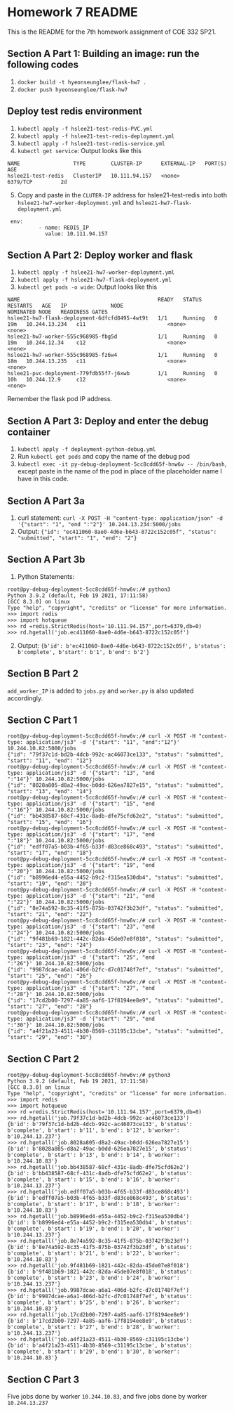 # Homework 7 README

This is the README for the 7th homework assignment of COE 332 SP21. 

## Section A Part 1: Building an image: run the following codes

1. `docker build -t hyeonseunglee/flask-hw7 .`
2. `docker push hyeonseunglee/flask-hw7`

## Deploy test redis environment

1. `kubectl apply -f hslee21-test-redis-PVC.yml`
2. `kubectl apply -f hslee21-test-redis-deployment.yml`
3. `kubectl apply -f hslee21-test-redis-service.yml`
4. `kubectl get service`: Output looks like this
```
NAME                 TYPE        CLUSTER-IP      EXTERNAL-IP   PORT(S)          AGE
hslee21-test-redis   ClusterIP   10.111.94.157   <none>        6379/TCP         2d
```
5. Copy and paste in the `CLUTER-IP` address for hslee21-test-redis into both `hslee21-hw7-worker-deployment.yml` and `hslee21-hw7-flask-deployment.yml`
```
 env:
          - name: REDIS_IP
            value: 10.111.94.157
``` 

## Section A Part 2: Deploy worker and flask

1. `kubectl apply -f hslee21-hw7-worker-deployment.yml`
2. `kubectl apply -f hslee21-hw7-flask-deployment.yml`
3. `kubectl get pods -o wide`: Output looks like this
```
NAME                                            READY   STATUS    RESTARTS   AGE   IP              NODE                         NOMINATED NODE   READINESS GATES
hslee21-hw7-flask-deployment-6dfcfd8495-4wt9t   1/1     Running   0          19m   10.244.13.234   c11                          <none>           <none>
hslee21-hw7-worker-555c968985-fbg5d             1/1     Running   0          19m   10.244.12.34    c12                          <none>           <none>
hslee21-hw7-worker-555c968985-fz6w4             1/1     Running   0          18m   10.244.13.235   c11                          <none>           <none>
hslee21-pvc-deployment-779fdb55f7-j6xwb         1/1     Running   0          10h   10.244.12.9     c12                          <none>           <none>
```
Remember the flask pod IP address.

## Section A Part 3: Deploy and enter the debug container

1. `kubectl apply -f deployment-python-debug.yml`
2. Run `kubectl get pods` and copy the name of the debug pod
3. `kubectl exec -it py-debug-deployment-5cc8cdd65f-hnw6v -- /bin/bash`, except paste in the name of the pod in place of the placeholder name I have in this code.

## Section A Part 3a

1. curl statement: `curl -X POST -H "content-type: application/json" -d '{"start": "1", "end
":"2"}' 10.244.13.234:5000/jobs`
2. Output: `{"id": "ec411060-8ae0-4d6e-b643-8722c152c05f", "status": "submitted", "start": "1", "end": "2"}`

## Section A Part 3b

1. Python Statements:
```
root@py-debug-deployment-5cc8cdd65f-hnw6v:/# python3
Python 3.9.2 (default, Feb 19 2021, 17:11:58)
[GCC 8.3.0] on linux
Type "help", "copyright", "credits" or "license" for more information.
>>> import redis
>>> import hotqueue
>>> rd =redis.StrictRedis(host='10.111.94.157',port=6379,db=0)
>>> rd.hgetall('job.ec411060-8ae0-4d6e-b643-8722c152c05f')
```
2. Output: `{b'id': b'ec411060-8ae0-4d6e-b643-8722c152c05f', b'status': b'complete', b'start': b'1', b'end': b'2'}`
 
## Section B Part 2

`add_worker_IP` is added to `jobs.py` and `worker.py` is also updated accordingly.

## Section C Part 1

```
root@py-debug-deployment-5cc8cdd65f-hnw6v:/# curl -X POST -H "content-type: application/js3" -d '{"start": "11", "end":"12"}' 10.244.10.82:5000/jobs
{"id": "79f37c1d-bd2b-4dcb-992c-ac46073ce133", "status": "submitted", "start": "11", "end": "12"}
root@py-debug-deployment-5cc8cdd65f-hnw6v:/# curl -X POST -H "content-type: application/js3" -d '{"start": "13", "end
":"14"}' 10.244.10.82:5000/jobs
{"id": "8028a805-d8a2-49ac-b0dd-626ea7827e15", "status": "submitted", "start": "13", "end": "14"}
root@py-debug-deployment-5cc8cdd65f-hnw6v:/# curl -X POST -H "content-type: application/js3" -d '{"start": "15", "end
":"16"}' 10.244.10.82:5000/jobs
{"id": "bb438587-68cf-431c-8adb-dfe75cfd62e2", "status": "submitted", "start": "15", "end": "16"}
root@py-debug-deployment-5cc8cdd65f-hnw6v:/# curl -X POST -H "content-type: application/js3" -d '{"start": "17", "end
":"18"}' 10.244.10.82:5000/jobs
{"id": "edff07a5-b03b-4f65-b33f-d83ce868c493", "status": "submitted", "start": "17", "end": "18"}
root@py-debug-deployment-5cc8cdd65f-hnw6v:/# curl -X POST -H "content-type: application/js3" -d '{"start": "19", "end
":"20"}' 10.244.10.82:5000/jobs
{"id": "b8996ed4-e55a-4452-b9c2-f315ea530db4", "status": "submitted", "start": "19", "end": "20"}
root@py-debug-deployment-5cc8cdd65f-hnw6v:/# curl -X POST -H "content-type: application/js3" -d '{"start": "21", "end
":"22"}' 10.244.10.82:5000/jobs
{"id": "8e74a592-8c35-41f5-875b-03742f3b23df", "status": "submitted", "start": "21", "end": "22"}
root@py-debug-deployment-5cc8cdd65f-hnw6v:/# curl -X POST -H "content-type: application/js3" -d '{"start": "23", "end
":"24"}' 10.244.10.82:5000/jobs
{"id": "9f481b69-1821-442c-82da-45de07e8f018", "status": "submitted", "start": "23", "end": "24"}
root@py-debug-deployment-5cc8cdd65f-hnw6v:/# curl -X POST -H "content-type: application/js3" -d '{"start": "25", "end
":"26"}' 10.244.10.82:5000/jobs
{"id": "9987dcae-a6a1-406d-b2fc-d7c01748f7ef", "status": "submitted", "start": "25", "end": "26"}
root@py-debug-deployment-5cc8cdd65f-hnw6v:/# curl -X POST -H "content-type: application/js3" -d '{"start": "27", "end
":"28"}' 10.244.10.82:5000/jobs
{"id": "17cd2b00-7297-4a85-aaf6-17f8194ee8e9", "status": "submitted", "start": "27", "end": "28"}
root@py-debug-deployment-5cc8cdd65f-hnw6v:/# curl -X POST -H "content-type: application/js3" -d '{"start": "29", "end
":"30"}' 10.244.10.82:5000/jobs
{"id": "a4f21a23-4511-4b30-8569-c31195c13cbe", "status": "submitted", "start": "29", "end": "30"}
```

## Section C Part 2
```
root@py-debug-deployment-5cc8cdd65f-hnw6v:/# python3
Python 3.9.2 (default, Feb 19 2021, 17:11:58)
[GCC 8.3.0] on linux
Type "help", "copyright", "credits" or "license" for more information.
>>> import redis
>>> import hotqueue
>>> rd =redis.StrictRedis(host='10.111.94.157',port=6379,db=0)
>>> rd.hgetall('job.79f37c1d-bd2b-4dcb-992c-ac46073ce133')
{b'id': b'79f37c1d-bd2b-4dcb-992c-ac46073ce133', b'status': b'complete', b'start': b'11', b'end': b'12', b'worker': b'10.244.13.237'}
>>> rd.hgetall('job.8028a805-d8a2-49ac-b0dd-626ea7827e15')
{b'id': b'8028a805-d8a2-49ac-b0dd-626ea7827e15', b'status': b'complete', b'start': b'13', b'end': b'14', b'worker': b'10.244.10.83'}
>>> rd.hgetall('job.bb438587-68cf-431c-8adb-dfe75cfd62e2')
{b'id': b'bb438587-68cf-431c-8adb-dfe75cfd62e2', b'status': b'complete', b'start': b'15', b'end': b'16', b'worker': b'10.244.13.237'}
>>> rd.hgetall('job.edff07a5-b03b-4f65-b33f-d83ce868c493')
{b'id': b'edff07a5-b03b-4f65-b33f-d83ce868c493', b'status': b'complete', b'start': b'17', b'end': b'18', b'worker': b'10.244.10.83'}
>>> rd.hgetall('job.b8996ed4-e55a-4452-b9c2-f315ea530db4')
{b'id': b'b8996ed4-e55a-4452-b9c2-f315ea530db4', b'status': b'complete', b'start': b'19', b'end': b'20', b'worker': b'10.244.13.237'}
>>> rd.hgetall('job.8e74a592-8c35-41f5-875b-03742f3b23df')
{b'id': b'8e74a592-8c35-41f5-875b-03742f3b23df', b'status': b'complete', b'start': b'21', b'end': b'22', b'worker': b'10.244.10.83'}
>>> rd.hgetall('job.9f481b69-1821-442c-82da-45de07e8f018')
{b'id': b'9f481b69-1821-442c-82da-45de07e8f018', b'status': b'complete', b'start': b'23', b'end': b'24', b'worker': b'10.244.13.237'}
>>> rd.hgetall('job.9987dcae-a6a1-406d-b2fc-d7c01748f7ef')
{b'id': b'9987dcae-a6a1-406d-b2fc-d7c01748f7ef', b'status': b'complete', b'start': b'25', b'end': b'26', b'worker': b'10.244.10.83'}
>>> rd.hgetall('job.17cd2b00-7297-4a85-aaf6-17f8194ee8e9')
{b'id': b'17cd2b00-7297-4a85-aaf6-17f8194ee8e9', b'status': b'complete', b'start': b'27', b'end': b'28', b'worker': b'10.244.13.237'}
>>> rd.hgetall('job.a4f21a23-4511-4b30-8569-c31195c13cbe')
{b'id': b'a4f21a23-4511-4b30-8569-c31195c13cbe', b'status': b'complete', b'start': b'29', b'end': b'30', b'worker': b'10.244.10.83'}
```

## Section C Part 3

Five jobs done by worker `10.244.10.83`, and five jobs done by worker `10.244.13.237`

